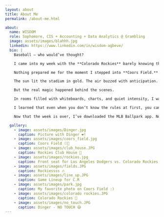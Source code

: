 ```yaml
---
layout: about
title: About Me
permalink: /about-me.html

about:
  name: WISDOM
  role: Sophomore, CIS + Accounting + Data Analytics @ Grambling
  image: assets/images/blahhh.jpg
  linkedin: https://www.linkedin.com/in/wisdom-agbeve/
  bio: |
    Baseball — who would’ve thought?

    I came into my week with the **Colorado Rockies** barely knowing the difference between a fastball and a foul. My only exposure to the game had been through YouTube clips: flashy highlights, walk-off homers, crowd noise echoing through a screen. I thought I’d seen it. I hadn’t.

    Nothing prepared me for the moment I stepped into **Coors Field.**

    The sun lit the stadium in gold. The air buzzed with anticipation. The crack of the bat was sharper, louder — real. Every cheer felt like a wave crashing through thousands of people at once. For the first time, I wasn’t just watching a game. I was part of it.

    But the real magic happened behind the scenes.

    In rooms filled with whiteboards, charts, and quiet intensity, I watched how a sport so rooted in tradition could be so driven by data, timing, and collaboration. I saw how scouts, coaches, and analysts wove instincts and insights into every decision. It wasn’t just baseball — it was a living system of strategy, trust, and constant adaptation.

    I learned that even when you don’t know the rules at first, you can still find your place in the game — if you listen, ask, observe, and show up ready to grow.

    Now that the week is over, I’ve downloaded the MLB Ballpark app. Not just to track scores, but to stay connected to something I didn’t expect to love. Because baseball, like most things in life, is deeper when you see what happens off the field — and I’m not done learning.

  gallery:
    - image: assets/images/Dinger.jpg
      caption: Picture with Dinger ❤️!
    - image: assets/images/coors_field.jpg
      caption: Coors Field ⚾️🧢
    - image: assets/images/club_house.JPG
      caption: Rockies Club House 🥳
    - image: assets/images/rockies.jpg
      caption: Front seat for Los Angeles Dodgers vs. Colorado Rockies Game ⚾
    - image: assets/images/fields.JPG
      caption: Rockiessss 🔥
    - image: assets/images/line_up.JPG
      caption: Game Lineup for C.R
    - image: assets/images/park.jpg
      caption: My favorite photo on Coors Field :)
    - image: assets/images/colorado rockies.JPG
      caption: Colorado Rockies 💜
    - image: assets/images/no_touch.JPG
      caption: Dinger - NO TOUCH 😅
---
```

